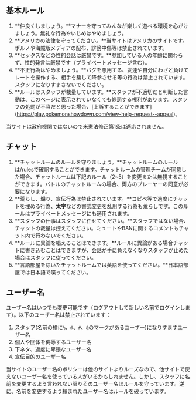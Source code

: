 ## 基本ルール
1. **仲良くしましょう。**マナーを守ってみんなが楽しく遊べる環境を心がけましょう。無礼な行為やいじめはやめましょう。
2. **アメリカの法律を守ってください。**当サイトはアメリカのサイトです。ポルノや海賊版メディアの配布、誹謗中傷等は禁止されています。
3. **セックスなどの性的会話は厳禁です。**参加している人の年齢に関わらず、性的発言は厳禁です（プライベートメッセージ含む）。
4. **不正行為はやめましょう。**バグを悪用する、友達や自分にわざと負けてレートを操作する、相手を騙して降参させる等の行為は禁止されています。スタッフになりすまさないでください。
5. **ルールはスタッフが裁量しています。**スタッフが不適切だと判断した言動は、このページに表示されていなくても処罰する権利があります。スタッフの処罰が不当だと思った場合、[上訴することができます] (https://play.pokemonshowdown.com/view-help-request--appeal)。

当サイトは政府機関ではないので米憲法修正第1条は適応されません。

## チャット
1. **チャットルームのルールを守りましょう。**チャットルームのルールは/rulesで確認することができます。チャットルームの管理チームが同意した場合、チャットルームは下記のルール（2~5）を変更または無視することができます。バトルのチャットルームの場合、両方のプレーヤーの同意が必要になります。
2. **荒らし、煽り、宣伝行為は禁止されています。**コピペ等で過度にチャットを埋める行為、**太字**などの書式変更を乱用する行為も荒らしです。このルールはプライベートメッセージにも適用されます。
3. **スタッフの仕事はスタッフに任せてください。**スタッフではない場合、チャットの裁量は控えてください。ミュートやBANに関するコメントもチャット内で行わないでください。
4. **ルールに異論を唱えることはできます。**ルールに異論がある場合チャットに書き込むことはできますが、会話が手に負えなくなりスタッフが止めた場合はスタッフに従ってください。
5. **言語部屋を除いたチャットルームでは英語を使ってください。**日本語部屋では日本語で喋ってください。

## ユーザー名
ユーザー名はいつでも変更可能です（ログアウトして新しい名前でログインします）。以下のユーザー名は禁止されています：
1. スタッフ(名前の横に`%`、`@`、`#`、`&`のマークがあるユーザー)になりすますユーザー名
2. 個人や団体を侮辱するユーザー名
3. 下ネタ、過度に卑猥なユーザー名
4. 宣伝目的のユーザー名

当サイトのユーザー名のポリシーは他のサイトよりルーズなので、他サイトで使えないユーザー名を使っている人がいるかもしれません。しかし、スタッフに名前を変更するよう言われない限りそのユーザー名はルールを守っています。逆に、名前を変更するよう頼まれたユーザー名はルールを破っています。
